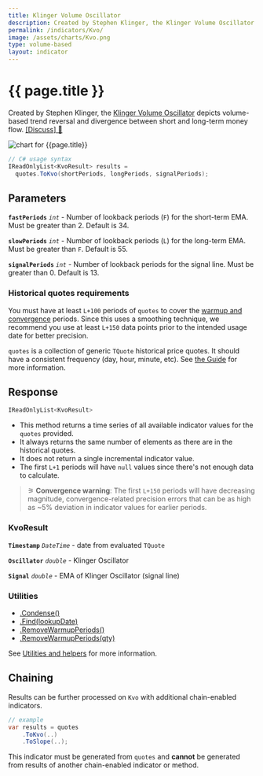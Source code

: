 ```yaml
---
title: Klinger Volume Oscillator
description: Created by Stephen Klinger, the Klinger Volume Oscillator depicts volume-based trend reversal and divergence between short and long-term money flow.
permalink: /indicators/Kvo/
image: /assets/charts/Kvo.png
type: volume-based
layout: indicator
---
```


# {{ page.title }}

Created by Stephen Klinger, the [Klinger Volume Oscillator](https://www.investopedia.com/terms/k/klingeroscillator.asp) depicts volume-based trend reversal and divergence between short and long-term money flow.
[[Discuss] &#128172;]({{site.github.repository_url}}/discussions/446 "Community discussion about this indicator")

![chart for {{page.title}}]({{site.baseurl}}{{page.image}})

```csharp
// C# usage syntax
IReadOnlyList<KvoResult> results =
  quotes.ToKvo(shortPeriods, longPeriods, signalPeriods);
```

## Parameters

**`fastPeriods`** _`int`_ - Number of lookback periods (`F`) for the short-term EMA.  Must be greater than 2.  Default is 34.

**`slowPeriods`** _`int`_ - Number of lookback periods (`L`) for the long-term EMA.  Must be greater than `F`.  Default is 55.

**`signalPeriods`** _`int`_ - Number of lookback periods for the signal line.  Must be greater than 0.  Default is 13.

### Historical quotes requirements

You must have at least `L+100` periods of `quotes` to cover the [warmup and convergence]({{site.github.repository_url}}/discussions/688) periods.  Since this uses a smoothing technique, we recommend you use at least `L+150` data points prior to the intended usage date for better precision.

`quotes` is a collection of generic `TQuote` historical price quotes.  It should have a consistent frequency (day, hour, minute, etc).  See [the Guide]({{site.baseurl}}/guide/#historical-quotes) for more information.

## Response

```csharp
IReadOnlyList<KvoResult>
```

- This method returns a time series of all available indicator values for the `quotes` provided.
- It always returns the same number of elements as there are in the historical quotes.
- It does not return a single incremental indicator value.
- The first `L+1` periods will have `null` values since there's not enough data to calculate.

>&#9886; **Convergence warning**: The first `L+150` periods will have decreasing magnitude, convergence-related precision errors that can be as high as ~5% deviation in indicator values for earlier periods.

### KvoResult

**`Timestamp`** _`DateTime`_ - date from evaluated `TQuote`

**`Oscillator`** _`double`_ - Klinger Oscillator

**`Signal`** _`double`_ - EMA of Klinger Oscillator (signal line)

### Utilities

- [.Condense()]({{site.baseurl}}/utilities#condense)
- [.Find(lookupDate)]({{site.baseurl}}/utilities#find-indicator-result-by-date)
- [.RemoveWarmupPeriods()]({{site.baseurl}}/utilities#remove-warmup-periods)
- [.RemoveWarmupPeriods(qty)]({{site.baseurl}}/utilities#remove-warmup-periods)

See [Utilities and helpers]({{site.baseurl}}/utilities#utilities-for-indicator-results) for more information.

## Chaining

Results can be further processed on `Kvo` with additional chain-enabled indicators.

```csharp
// example
var results = quotes
    .ToKvo(..)
    .ToSlope(..);
```

This indicator must be generated from `quotes` and **cannot** be generated from results of another chain-enabled indicator or method.

